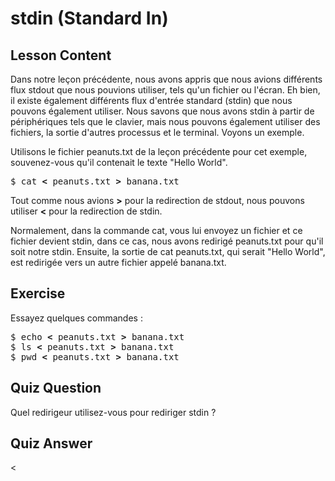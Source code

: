 # stdin (Standard In)

## Lesson Content

Dans notre leçon précédente, nous avons appris que nous avions différents flux stdout que nous pouvions utiliser, tels qu'un fichier ou l'écran. Eh bien, il existe également différents flux d'entrée standard (stdin) que nous pouvons également utiliser. Nous savons que nous avons stdin à partir de périphériques tels que le clavier, mais nous pouvons également utiliser des fichiers, la sortie d'autres processus et le terminal. Voyons un exemple.

Utilisons le fichier peanuts.txt de la leçon précédente pour cet exemple, souvenez-vous qu'il contenait le texte "Hello World".

<pre>$ cat <b>&lt;</b> peanuts.txt <b>&gt;</b> banana.txt </pre>

Tout comme nous avions <b>&gt;</b> pour la redirection de stdout, nous pouvons utiliser <b>&lt;</b> pour la redirection de stdin.

Normalement, dans la commande cat, vous lui envoyez un fichier et ce fichier devient stdin, dans ce cas, nous avons redirigé peanuts.txt pour qu'il soit notre stdin. Ensuite, la sortie de cat peanuts.txt, qui serait "Hello World", est redirigée vers un autre fichier appelé banana.txt.

## Exercise

Essayez quelques commandes :

<pre>
$ echo <b>&lt;</b> peanuts.txt <b>&gt;</b> banana.txt
$ ls <b>&lt;</b> peanuts.txt <b>&gt;</b> banana.txt
$ pwd <b>&lt;</b> peanuts.txt <b>&gt;</b> banana.txt
</pre>

## Quiz Question

Quel redirigeur utilisez-vous pour rediriger stdin ?

## Quiz Answer

<
